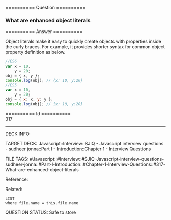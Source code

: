 ========== Question ==========  

### What are enhanced object literals  

========== Answer ==========  

Object literals make it easy to quickly create objects with properties inside the curly braces. For example, it provides shorter syntax for common object property definition as below.

```javascript
//ES6
var x = 10,
    y = 20;
obj = { x, y };
console.log(obj); // {x: 10, y:20}
//ES5
var x = 10,
    y = 20;
obj = { x: x, y: y };
console.log(obj); // {x: 10, y:20}
```

========== Id ==========  
317

---

DECK INFO

TARGET DECK: Javascript::Interview::SJIQ - Javascript interview questions - sudheer jonna::Part I - Introduction::Chapter 1 - Interview Questions

FILE TAGS: #Javascript::#Interview::#SJIQ-Javascript-interview-questions-sudheer-jonna::#Part-I-Introduction::#Chapter-1-Interview-Questions::#317-What-are-enhanced-object-literals

Reference:

Related:

```dataview
LIST
where file.name = this.file.name
```

QUESTION STATUS: Safe to store
